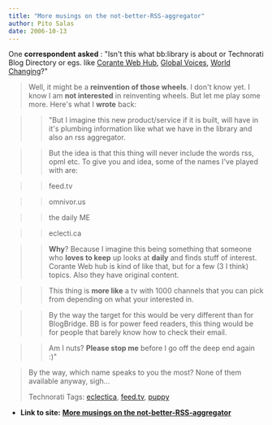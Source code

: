 ```yaml
---
title: "More musings on the not-better-RSS-aggregator"
author: Pito Salas
date: 2006-10-13
---
```


One **correspondent** **asked** : "Isn't this what bb:library is about or
Technorati Blog Directory or egs. like [Corante Web
Hub](<http://web.corante.com/>), [Global
Voices](<http://www.globalvoicesonline.org/>), [World
Changing](<http://www.worldchanging.com/>)?"

>
> Well, it might be a **reinvention of those wheels**. I don't know yet. I
> know I am **not interested** in reinventing wheels. But let me play some
> more. Here's what I **wrote** back:
>

>> "But I imagine this new product/service if it is built, will have in it's
plumbing information like what we have in the library and also an rss
aggregator.

>>

>> But the idea is that this thing will never include the words rss, opml etc.
To give you and idea, some of the names I've played with are:

>

>> feed.tv

>>

>> omnivor.us

>>

>> the daily ME

>>

>> eclecti.ca

>

>> **Why**? Because I imagine this being something that someone who **loves to
keep** up looks at **daily** and finds stuff of interest. Corante Web hub is
kind of like that, but for a few (3 I think) topics. Also they have original
content.

>>

>> This thing is **more like** a tv with 1000 channels that you can pick from
depending on what your interested in.

>>

>> By the way the target for this would be very different than for BlogBridge.
BB is for power feed readers, this thing would be for people that barely know
how to check their email.

>>

>> Am I nuts? **Please stop me** before I go off the deep end again :)"

>
> By the way, which name speaks to you the most? None of them available
> anyway, sigh…
>
> Technorati Tags: [eclectica](<http://www.technorati.com/tag/eclectica>),
> [feed.tv](<http://www.technorati.com/tag/feed.tv>),
> [puppy](<http://www.technorati.com/tag/puppy>)


* **Link to site:** **[More musings on the not-better-RSS-aggregator](None)**
